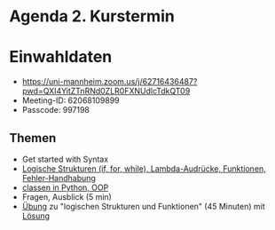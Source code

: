 # Agenda 2. Kurstermin

# Einwahldaten
* https://uni-mannheim.zoom.us/j/62716436487?pwd=QXI4YitZTnRNd0ZLR0FXNUdlcTdkQT09
* Meeting-ID: 62068109899
* Passcode: 997198


## Themen 
* Get started with Syntax
* [Logische Strukturen (if, for, while), Lambda-Audrücke, Funktionen, Fehler-Handhabung](03_logical_functions.ipynb)
* [classen in Python, OOP](03_objekt_orientiert.ipynb)
* Fragen, Ausblick (5 min)
* [Übung](02_logical_functions_exercise.ipynb) zu "logischen Strukturen und Funktionen" (45 Minuten) mit [Lösung](04_logical_functions_exercise_solution.ipynb)
